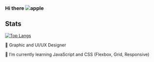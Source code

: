 ### Hi there ![apple](https://user-images.githubusercontent.com/8073781/142518708-cd623809-3bce-4aaa-a66f-e21446529ff0.gif)

## Stats
[![Top Langs](https://github-readme-stats.vercel.app/api/top-langs/?username=lenavieites)](https://github.com/anuraghazra/github-readme-stats)

👧 Graphic and UI/UX Designer

🌱 I’m currently learning JavaScript and CSS (Flexbox, Grid, Responsive)
